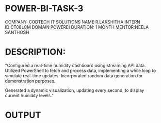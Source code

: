 # POWER-BI-TASK-3
COMPANY: CODTECH IT SOLUTIONS
NAME:R.LAKSHITHA
INTERN ID:CT08LCM 
DOMAIN:POWERBI 
DURATION: 1 MONTH 
MENTOR:NEELA SANTHOSH
# DESCRIPTION:
"Configured a real-time humidity dashboard using streaming API data. Utilized PowerShell to fetch and process data, implementing a while loop to simulate real-time updates. Incorporated random data generation for demonstration purposes.

Generated a dynamic visualization, updating every second, to display current humidity levels."
# OUTPUT

